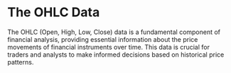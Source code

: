 # The OHLC Data
The OHLC (Open, High, Low, Close) data is a fundamental component of financial analysis, providing essential information about the price movements of financial instruments over time. This data is crucial for traders and analysts to make informed decisions based on historical price patterns.